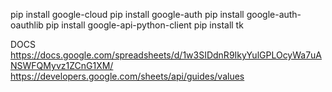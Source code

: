 pip install google-cloud
pip install google-auth
pip install google-auth-oauthlib
pip install google-api-python-client
pip install tk

DOCS
https://docs.google.com/spreadsheets/d/1w3SIDdnR9IkyYulGPLOcyWa7uANSWFQMyvz1ZCnG1XM/
https://developers.google.com/sheets/api/guides/values
